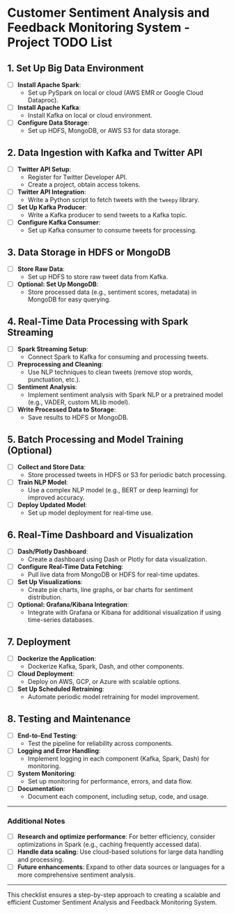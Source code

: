 # Customer Sentiment Analysis and Feedback Monitoring System - Project TODO List

## 1. Set Up Big Data Environment
   - [ ] **Install Apache Spark**:
     - Set up PySpark on local or cloud (AWS EMR or Google Cloud Dataproc).
   - [ ] **Install Apache Kafka**:
     - Install Kafka on local or cloud environment.
   - [ ] **Configure Data Storage**:
     - Set up HDFS, MongoDB, or AWS S3 for data storage.

## 2. Data Ingestion with Kafka and Twitter API
   - [ ] **Twitter API Setup**:
     - Register for Twitter Developer API.
     - Create a project, obtain access tokens.
   - [ ] **Twitter API Integration**:
     - Write a Python script to fetch tweets with the `tweepy` library.
   - [ ] **Set Up Kafka Producer**:
     - Write a Kafka producer to send tweets to a Kafka topic.
   - [ ] **Configure Kafka Consumer**:
     - Set up Kafka consumer to consume tweets for processing.

## 3. Data Storage in HDFS or MongoDB
   - [ ] **Store Raw Data**:
     - Set up HDFS to store raw tweet data from Kafka.
   - [ ] **Optional: Set Up MongoDB**:
     - Store processed data (e.g., sentiment scores, metadata) in MongoDB for easy querying.

## 4. Real-Time Data Processing with Spark Streaming
   - [ ] **Spark Streaming Setup**:
     - Connect Spark to Kafka for consuming and processing tweets.
   - [ ] **Preprocessing and Cleaning**:
     - Use NLP techniques to clean tweets (remove stop words, punctuation, etc.).
   - [ ] **Sentiment Analysis**:
     - Implement sentiment analysis with Spark NLP or a pretrained model (e.g., VADER, custom MLlib model).
   - [ ] **Write Processed Data to Storage**:
     - Save results to HDFS or MongoDB.

## 5. Batch Processing and Model Training (Optional)
   - [ ] **Collect and Store Data**:
     - Store processed tweets in HDFS or S3 for periodic batch processing.
   - [ ] **Train NLP Model**:
     - Use a complex NLP model (e.g., BERT or deep learning) for improved accuracy.
   - [ ] **Deploy Updated Model**:
     - Set up model deployment for real-time use.

## 6. Real-Time Dashboard and Visualization
   - [ ] **Dash/Plotly Dashboard**:
     - Create a dashboard using Dash or Plotly for data visualization.
   - [ ] **Configure Real-Time Data Fetching**:
     - Pull live data from MongoDB or HDFS for real-time updates.
   - [ ] **Set Up Visualizations**:
     - Create pie charts, line graphs, or bar charts for sentiment distribution.
   - [ ] **Optional: Grafana/Kibana Integration**:
     - Integrate with Grafana or Kibana for additional visualization if using time-series databases.

## 7. Deployment
   - [ ] **Dockerize the Application**:
     - Dockerize Kafka, Spark, Dash, and other components.
   - [ ] **Cloud Deployment**:
     - Deploy on AWS, GCP, or Azure with scalable options.
   - [ ] **Set Up Scheduled Retraining**:
     - Automate periodic model retraining for model improvement.

## 8. Testing and Maintenance
   - [ ] **End-to-End Testing**:
     - Test the pipeline for reliability across components.
   - [ ] **Logging and Error Handling**:
     - Implement logging in each component (Kafka, Spark, Dash) for monitoring.
   - [ ] **System Monitoring**:
     - Set up monitoring for performance, errors, and data flow.
   - [ ] **Documentation**:
     - Document each component, including setup, code, and usage.
   
---

### Additional Notes
   - [ ] **Research and optimize performance**: For better efficiency, consider optimizations in Spark (e.g., caching frequently accessed data).
   - [ ] **Handle data scaling**: Use cloud-based solutions for large data handling and processing.
   - [ ] **Future enhancements**: Expand to other data sources or languages for a more comprehensive sentiment analysis.

---

This checklist ensures a step-by-step approach to creating a scalable and efficient Customer Sentiment Analysis and Feedback Monitoring System.
